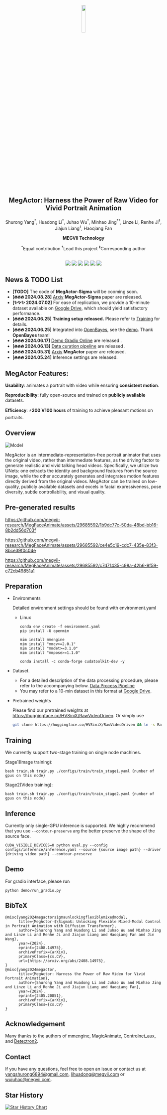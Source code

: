<div  align=center><img src="https://github.com/megvii-research/MegFaceAnimate/assets/29685592/5687c444-d437-4387-8219-61392cfa0dcf" width="15%"></div>

## <p align=center>MegActor: Harness the Power of Raw Video for Vivid Portrait Animation</p>

<p align=center>Shurong Yang<sup>*</sup>, Huadong Li<sup>*</sup>, Juhao Wu<sup>*</sup>, Minhao Jing<sup>*†</sup>, Linze Li, Renhe Ji<sup>‡</sup>, Jiajun Liang<sup>‡</sup>, Haoqiang Fan</p>

**<p align=center>MEGVII Technology</p>**

  <p align=center><sup>*</sup>Equal contribution  <sup>†</sup>Lead this project <sup>‡</sup>Corresponding author</p>

<div align="center">
  <br>
  <a href='https://arxiv.org/abs/2405.20851'><img src='https://img.shields.io/badge/Paper-Arxiv-red'></a>
  <a href='https://arxiv.org/abs/2408.14975'><img src='https://img.shields.io/badge/Paper-Arxiv-red'></a>
  <a href='https://megactor.github.io/'><img src='https://img.shields.io/badge/Project-Page-Green'></a>
  <a href='https://megactor-ops.github.io/'><img src='https://img.shields.io/badge/Project-Page-Green'></a>
  <a href='https://f4c5-58-240-80-18.ngrok-free.app/'><img src='https://img.shields.io/badge/DEMO-RUNNING-<COLOR>.svg'></a>
  <a href='https://openbayes.com/console/public/tutorials/3IphFlojVlO'><img src='https://img.shields.io/badge/CONTAINER-OpenBayes-blue.svg'></a>
  <br>
</div>

## News & TODO List
- **[TODO]** The code of **MegActor-Sigma** will be cooming soon.
- **[🔥🔥🔥 2024.08.28]** [Arxiv](https://arxiv.org/abs/2408.14975) **MegActor-Sigma** paper are released.
- **[✨✨✨ 2024.07.02]** For ease of replication, we provide a 10-minute dataset available on [Google Drive](https://drive.google.com/drive/folders/1GVhCd3syxl2-oqF7TiPyoy7VrWJXbrQs?usp=drive_link), which should yield satisfactory performance..
- **[🔥🔥🔥 2024.06.25]** **Training setup released.** Please refer to [Training](https://github.com/megvii-research/megactor/edit/main/README.md#training) for details.
- **[🔥🔥🔥 2024.06.25]** Integrated into [OpenBayes](https://openbayes.com/), see the [demo](https://openbayes.com/console/public/tutorials/3IphFlojVlO). Thank **OpenBayes** team!
- **[🔥🔥🔥 2024.06.17]** [Demo Gradio Online](https://f4c5-58-240-80-18.ngrok-free.app/) are released .
- **[🔥🔥🔥 2024.06.13]** [Data curation pipeline](https://github.com/megvii-research/megactor/tree/main/data_processing) are released .
- **[🔥🔥🔥 2024.05.31]** [Arxiv](https://arxiv.org/abs/2405.20851) **MegActor**  paper are released.
- **[🔥🔥🔥 2024.05.24]** Inference settings are released.


## **MegActor Features:**

**Usability**: animates a portrait with video while ensuring **consistent motion**.

**Reproducibility**: fully open-source and trained on **publicly available** datasets.

**Efficiency**: ⚡**200 V100 hours** of training to achieve pleasant motions on portraits.


## Overview
  ![Model](https://github.com/megvii-research/MegFaceAnimate/assets/29685592/857c7a9f-6231-4e7f-bfce-1e279ba57c89)

MegActor is an intermediate-representation-free portrait animator that uses the original video, rather than intermediate features, as the driving factor to generate realistic and vivid talking head videos. Specifically, we utilize two UNets: one extracts the identity and background features from the source image, while the other accurately generates and integrates motion features directly derived from the original videos. MegActor can be trained on low-quality, publicly available datasets and excels in facial expressiveness, pose diversity, subtle controllability, and visual quality.


## Pre-generated results
https://github.com/megvii-research/MegFaceAnimate/assets/29685592/1b9dc77c-50da-48bd-bb16-8b2dd56d703f

https://github.com/megvii-research/MegFaceAnimate/assets/29685592/ce4e5c19-cdc7-435e-83f3-8bce39f0c04e

https://github.com/megvii-research/MegFaceAnimate/assets/29685592/c7d71435-c98a-42b6-9f59-c72cb49851a1

## Preparation
* Environments
  
  Detailed environment settings should be found with environment.yaml
  * Linux
    ```
    conda env create -f environment.yaml
    pip install -U openmim
    
    mim install mmengine
    mim install "mmcv>=2.0.1"
    mim install "mmdet>=3.1.0"
    mim install "mmpose>=1.1.0"

    conda install -c conda-forge cudatoolkit-dev -y
    ```
* Dataset.
   * For a detailed description of the data processing procedure, please refer to the accompanying below. [Data Process Pipeline](https://github.com/megvii-research/megactor/tree/main/data_processing)
   * You may refer to a 10-min dataset in this format at [Google Drive](https://drive.google.com/drive/folders/1GVhCd3syxl2-oqF7TiPyoy7VrWJXbrQs?usp=drive_link).
  
* Pretrained weights
  
  Please find our pretrained weights at https://huggingface.co/HVSiniX/RawVideoDriven.
  Or simply use
  
    ```bash
    git clone https://huggingface.co/HVSiniX/RawVideoDriven && ln -s RawVideoDriven/weights weights
    ```
    
## Training
We currently support two-stage training on single node machines.

Stage1(Image training):
```
bash train.sh train.py ./configs/train/train_stage1.yaml {number of gpus on this node}
```
Stage2(Video training):
```
bash train.sh train.py ./configs/train/train_stage2.yaml {number of gpus on this node}
```

## Inference
Currently only single-GPU inference is supported. We highly recommend that you use ```--contour-preserve``` arg the better preserve the shape of the source face.

    CUDA_VISIBLE_DEVICES=0 python eval.py --config configs/inference/inference.yaml --source {source image path} --driver {driving video path} --contour-preserve


## Demo
For gradio interface, please run

    python demo/run_gradio.py

## BibTeX
```
@misc{yang2024megactorsigmaunlockingflexiblemixedmodal,
      title={MegActor-$\Sigma$: Unlocking Flexible Mixed-Modal Control in Portrait Animation with Diffusion Transformer}, 
      author={Shurong Yang and Huadong Li and Juhao Wu and Minhao Jing and Linze Li and Renhe Ji and Jiajun Liang and Haoqiang Fan and Jin Wang},
      year={2024},
      eprint={2408.14975},
      archivePrefix={arXiv},
      primaryClass={cs.CV},
      url={https://arxiv.org/abs/2408.14975}, 
}
@misc{yang2024megactor,
      title={MegActor: Harness the Power of Raw Video for Vivid Portrait Animation}, 
      author={Shurong Yang and Huadong Li and Juhao Wu and Minhao Jing and Linze Li and Renhe Ji and Jiajun Liang and Haoqiang Fan},
      year={2024},
      eprint={2405.20851},
      archivePrefix={arXiv},
      primaryClass={cs.CV}
}
```

## Acknowledgement
Many thanks to the authors of [mmengine](https://github.com/open-mmlab/mmengine), [MagicAnimate](https://github.com/magic-research/magic-animate), [Controlnet_aux](https://github.com/huggingface/controlnet_aux), and [Detectron2](https://github.com/facebookresearch/detectron2).


## Contact
If you have any questions, feel free to open an issue or contact us at yangshurong6894@gmail.com, lihuadong@megvii.com or wujuhao@megvii.com.

## Star History

[![Star History Chart](https://api.star-history.com/svg?repos=megvii-research/MegActor&type=Date)](https://star-history.com/#megvii-research/MegActor&Date)







